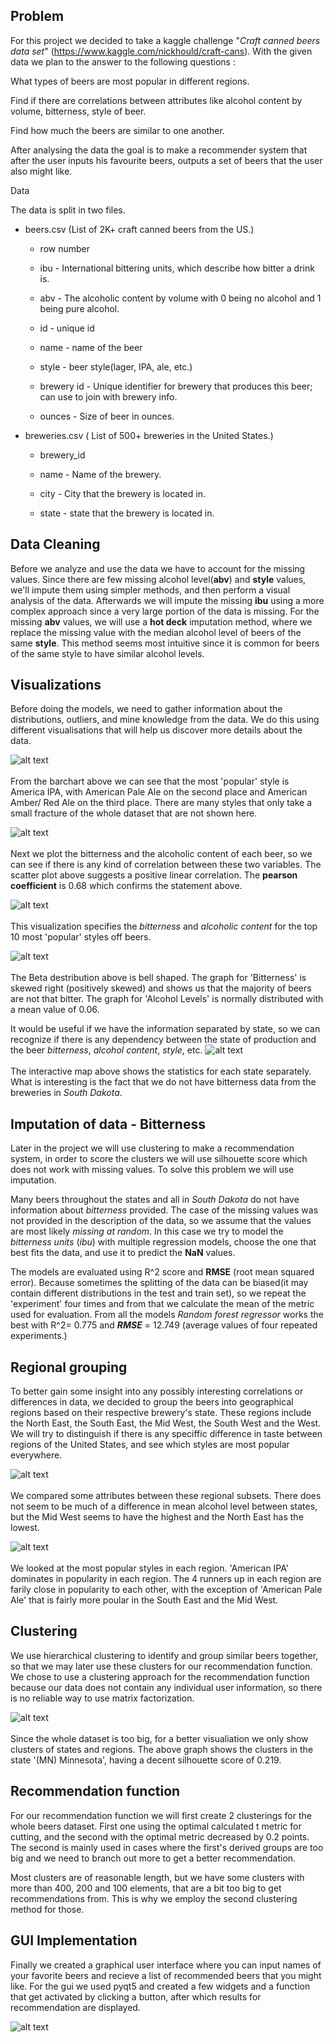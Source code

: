 ## Problem

For this project we decided to take a kaggle challenge "*Craft canned beers data set*" (https://www.kaggle.com/nickhould/craft-cans). With the given data we plan to the answer to the following questions :

What types of beers are most popular in different regions.

Find if there are correlations between attributes like alcohol content by volume, bitterness, style of beer.

Find how much the beers are similar to one another.

After analysing the data the goal is to make a recommender system that after the user inputs his favourite beers, outputs a set of beers that the user also might like.

Data

The data is split in two files.

- beers.csv (List of 2K+ craft canned beers from the US.)

  - row number

  - ibu - International bittering units, which describe how bitter a drink is.

  - abv - The alcoholic content by volume with 0 being no alcohol and 1 being pure alcohol.

  - id - unique id

  - name - name of the beer

  - style - beer style(lager, IPA, ale, etc.)

  - brewery id - Unique identifier for brewery that produces this beer; can use to join with brewery info.

  - ounces - Size of beer in ounces.

- breweries.csv ( List of 500+ breweries in the United States.)

  - brewery_id

  - name - Name of the brewery.

  - city - City that the brewery is located in.

  - state - state that the brewery is located in.



## Data Cleaning

Before we analyze and use the data we have to account for the missing values.
Since there are few missing alcohol level(**abv**) and **style** values, we'll impute them using simpler methods, and then perform a visual analysis of the data. Afterwards we will impute the missing **ibu** using a more complex approach since a very large portion of the data is missing.
For the missing **abv** values, we will use a **hot deck** imputation method, where we replace the missing value with the median alcohol level of beers of the same **style**. This method seems most intuitive since it is common for beers of the same style to have similar alcohol levels.

## Visualizations

Before doing the models, we need to gather information about the distributions, outliers, and mine knowledge from the data. We do this using different visualisations that will help us discover more details about the data.

![alt text](https://github.com/in-droid/PR21INRAKT/blob/master/images/styleDist.png?raw=true)
<br/><br/>
From the barchart above we can see that the most 'popular' style is America IPA, with American Pale Ale on the second place and American Amber/ Red Ale on the third place. There are many styles that only take a small fracture of the whole dataset that are not shown here.

![alt text](https://github.com/in-droid/PR21INRAKT/blob/master/images/scatterPlot.png?raw=true)
<br/><br/>
Next we plot the bitterness and the alcoholic content of each beer, so we can see if there is any kind of correlation between these two variables. The scatter plot above suggests a positive linear correlation.
The **pearson coefficient** is 0.68 which confirms the statement above.

![alt text](https://github.com/in-droid/PR21INRAKT/blob/master/images/catPlot.png?raw=true)
<br/><br/>
This visualization specifies the *bitterness* and *alcoholic content* for the top 10 most 'popular' styles off beers.

![alt text](https://github.com/in-droid/PR21INRAKT/blob/master/images/betaDist.png?raw=true)
<br/><br/>
The Beta destribution above is bell shaped. The graph for 'Bitterness' is skewed right (positively skewed) and shows us that the majority of beers are not that bitter. The graph for 'Alcohol Levels' is normally distributed with a mean value of 0.06.

It would be useful if we have the information separated by state, so we can recognize if there is any dependency between the state of production and the beer *bitterness*, *alcohol content*, *style*, etc.
![alt text](https://github.com/in-droid/PR21INRAKT/blob/master/images/stateMap.png?raw=true)
<br/><br/>
The interactive map above shows the statistics for each state separately. What is interesting is the fact that we do not have bitterness data from the breweries in *South Dakota*.

## Imputation of data - Bitterness

Later in the project we will use clustering to make a recommendation system, in order to score the clusters we will use silhouette score which does not work with missing values. To solve this problem we will use imputation.

Many beers throughout the states and all in *South Dakota* do not have information about *bitterness* provided. The case of the missing values was not provided in the description of the data, so we assume that the values are most likely *missing at random*. In this case we try to model the *bitterness units* (*ibu*) with multiple regression models, choose the one that best fits the data, and use it to predict the **NaN** values.

The models are evaluated using R^2 score and **RMSE** (root mean squared error). Because sometimes the splitting of the data can be biased(it may contain different distributions in the test and train set), so we repeat the 'experiment' four times and from that we calculate the mean of the metric used for evaluation.
From all the models *Random forest regressor* works the best with R^2= 0.775 and ***RMSE*** = 12.749 (average values of four repeated experiments.)

## Regional grouping

To better gain some insight into any possibly interesting correlations or differences in data, we decided to group the beers into geographical regions based on their respective brewery's state. These regions include the North East, the South East, the Mid West, the South West and the West. 
We will try to distinguish if there is any speciffic difference in taste between regions of the United States, and see which styles are most popular everywhere.

![alt text](https://github.com/in-droid/PR21INRAKT/blob/master/images/regionAlc.png?raw=true)
<br/><br/>
We compared some attributes between these regional subsets. 
There does not seem to be much of a difference in mean alcohol level between states, but the Mid West seems to have the highest and the North East has the lowest.

![alt text](https://github.com/in-droid/PR21INRAKT/blob/master/images/regionStyle.png?raw=true)
<br/><br/>
We looked at the most popular styles in each region.
'American IPA' dominates in popularity in each region. The 4 runners up in each region are farily close in popularity to each other, with the exception of 'American Pale Ale' that is fairly more poular in the South East and the Mid West.

## Clustering

We use hierarchical clustering to identify and group similar beers together, so that we may later use these clusters for our recommendation function. 
We chose to use a clustering approach for the recommendation function because our data does not contain any individual user information, so there is no reliable way to use matrix factorization.

![alt text](https://github.com/in-droid/PR21INRAKT/blob/master/images/clustering.png?raw=true)
<br/><br/>
Since the whole dataset is too big, for a better visualiation we only show clusters of states and regions.
The above graph shows the clusters in the state '(MN) Minnesota', having a decent silhouette score of 0.219. 

## Recommendation function

For our recommendation function we will first create 2 clusterings for the whole beers dataset. First one using the optimal calculated t metric for cutting, and the second with the optimal metric decreased by 0.2 points. The second is mainly used in cases where the first's derived groups are too big and we need to branch out more to get a better recommendation. 

Most clusters are of reasonable length, but we have some clusters with more than 400, 200 and 100 elements, that are a bit too big to get recommendations from. This is why we employ the second clustering method for those.

## GUI Implementation

Finally we created a graphical user interface where you can input names of your favorite beers and recieve a list of recommended beers that you might like.
For the gui we used pyqt5 and created a few widgets and a function that get activated by clicking a button, after which results for recommendation are displayed.

![alt text](https://github.com/in-droid/PR21INRAKT/blob/master/images/gui.png?raw=true)
